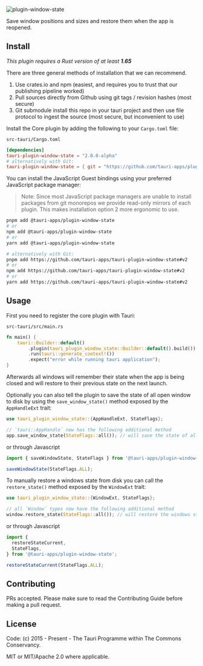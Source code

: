![plugin-window-state](https://github.com/tauri-apps/plugins-workspace/raw/v2/plugins/window-state/banner.png)

Save window positions and sizes and restore them when the app is reopened.

## Install

_This plugin requires a Rust version of at least **1.65**_

There are three general methods of installation that we can recommend.

1. Use crates.io and npm (easiest, and requires you to trust that our publishing pipeline worked)
2. Pull sources directly from Github using git tags / revision hashes (most secure)
3. Git submodule install this repo in your tauri project and then use file protocol to ingest the source (most secure, but inconvenient to use)

Install the Core plugin by adding the following to your `Cargo.toml` file:

`src-tauri/Cargo.toml`

```toml
[dependencies]
tauri-plugin-window-state = "2.0.0-alpha"
# alternatively with Git:
tauri-plugin-window-state = { git = "https://github.com/tauri-apps/plugins-workspace", branch = "v2" }
```

You can install the JavaScript Guest bindings using your preferred JavaScript package manager:

> Note: Since most JavaScript package managers are unable to install packages from git monorepos we provide read-only mirrors of each plugin. This makes installation option 2 more ergonomic to use.

```sh
pnpm add @tauri-apps/plugin-window-state
# or
npm add @tauri-apps/plugin-window-state
# or
yarn add @tauri-apps/plugin-window-state

# alternatively with Git:
pnpm add https://github.com/tauri-apps/tauri-plugin-window-state#v2
# or
npm add https://github.com/tauri-apps/tauri-plugin-window-state#v2
# or
yarn add https://github.com/tauri-apps/tauri-plugin-window-state#v2
```

## Usage

First you need to register the core plugin with Tauri:

`src-tauri/src/main.rs`

```rust
fn main() {
    tauri::Builder::default()
        .plugin(tauri_plugin_window_state::Builder::default().build())
        .run(tauri::generate_context!())
        .expect("error while running tauri application");
}
```

Afterwards all windows will remember their state when the app is being closed and will restore to their previous state on the next launch.

Optionally you can also tell the plugin to save the state of all open window to disk by using the `save_window_state()` method exposed by the `AppHandleExt` trait:

```rust
use tauri_plugin_window_state::{AppHandleExt, StateFlags};

// `tauri::AppHandle` now has the following additional method
app.save_window_state(StateFlags::all()); // will save the state of all open windows to disk
```

or through Javascript

```javascript
import { saveWindowState, StateFlags } from '@tauri-apps/plugin-window-state';

saveWindowState(StateFlags.ALL);
```

To manually restore a windows state from disk you can call the `restore_state()` method exposed by the `WindowExt` trait:

```rust
use tauri_plugin_window_state::{WindowExt, StateFlags};

// all `Window` types now have the following additional method
window.restore_state(StateFlags::all()); // will restore the windows state from disk
```

or through Javascript

```javascript
import {
  restoreStateCurrent,
  StateFlags,
} from '@tauri-apps/plugin-window-state';

restoreStateCurrent(StateFlags.ALL);
```

## Contributing

PRs accepted. Please make sure to read the Contributing Guide before making a pull request.

## License

Code: (c) 2015 - Present - The Tauri Programme within The Commons Conservancy.

MIT or MIT/Apache 2.0 where applicable.
